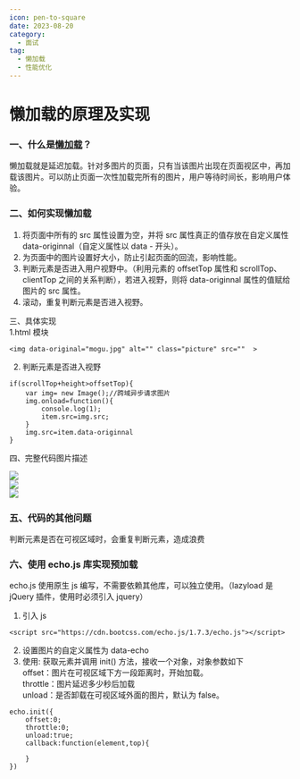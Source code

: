 ```yaml
---
icon: pen-to-square
date: 2023-08-20
category:
  - 面试
tag:
  - 懒加载
  - 性能优化
---
```

# 懒加载的原理及实现
### 一、什么是[懒加载](https://so.csdn.net/so/search?q=%E6%87%92%E5%8A%A0%E8%BD%BD&spm=1001.2101.3001.7020)？

懒加载就是延迟加载。针对多图片的页面，只有当该图片出现在页面视区中，再加载该图片。可以防止页面一次性加载完所有的图片，用户等待时间长，影响用户体验。

### 二、如何实现懒加载

1. 将页面中所有的 src 属性设置为空，并将 src 属性真正的值存放在自定义属性 data-originnal（自定义属性以 data - 开头）。  
2. 为页面中的图片设置好大小，防止引起页面的回流，影响性能。  
3. 判断元素是否进入用户视野中。（利用元素的 offsetTop 属性和 scrollTop、clientTop 之间的关系判断），若进入视野，则将 data-originnal 属性的值赋给图片的 src 属性。  
4. 滚动，重复判断元素是否进入视野。

三、具体实现  
1.html 模块

```
<img data-original="mogu.jpg" alt="" class="picture" src=""  >
```

2. 判断元素是否进入视野

```
if(scrollTop+height>offsetTop){
	var img= new Image();//跨域异步请求图片
	img.onload=function(){
		console.log(1);
		item.src=img.src;
	}
	img.src=item.data-originnal
}
```

四、完整代码图片描述

![](https://img-blog.csdnimg.cn/20190626184725575.png?x-oss-process=image/watermark,type_ZmFuZ3poZW5naGVpdGk,shadow_10,text_aHR0cHM6Ly9ibG9nLmNzZG4ubmV0L3dlaXhpbl80MzgxNTc1Ng==,size_16,color_FFFFFF,t_70)  
![](https://img-blog.csdnimg.cn/20190626184733631.png?x-oss-process=image/watermark,type_ZmFuZ3poZW5naGVpdGk,shadow_10,text_aHR0cHM6Ly9ibG9nLmNzZG4ubmV0L3dlaXhpbl80MzgxNTc1Ng==,size_16,color_FFFFFF,t_70)  
![](https://img-blog.csdnimg.cn/20190626185802999.png?x-oss-process=image/watermark,type_ZmFuZ3poZW5naGVpdGk,shadow_10,text_aHR0cHM6Ly9ibG9nLmNzZG4ubmV0L3dlaXhpbl80MzgxNTc1Ng==,size_16,color_FFFFFF,t_70)

### 五、代码的其他问题

判断元素是否在可视区域时，会重复判断元素，造成浪费

### 六、使用 echo.js 库实现预加载

echo.js 使用原生 js 编写，不需要依赖其他库，可以独立使用。（lazyload 是 jQuery 插件，使用时必须引入 jquery）  
1. 引入 js

```
<script src="https://cdn.bootcss.com/echo.js/1.7.3/echo.js"></script>
```

2. 设置图片的自定义属性为 data-echo  
3. 使用: 获取元素并调用 init() 方法，接收一个对象，对象参数如下  
offset：图片在可视区域下方一段距离时，开始加载。  
throttle：图片延迟多少秒后加载  
unload：是否卸载在可视区域外面的图片，默认为 false。

```
echo.init({
	offset:0;
	throttle:0;
	unload:true;
	callback:function(element,top){
		
	}
})
```